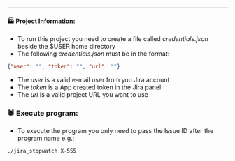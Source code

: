 ------------------
#### 🏭 Project Information:

* To run this project you need to create a file called *credentials.json* beside the $USER home directory
* The following *credentials.json* must be in the format:

```json
{"user": "", "token": "", "url": ""}
```

* The *user* is a valid e-mail user from you Jira account
* The *token* is a App created token in the Jira panel
* The *url* is a valid project URL you want to use

### 🕷️ Execute program:

* To execute the program you only need to pass the Issue ID after the program name e.g.:

```shell
./jira_stopwatch X-555
```
